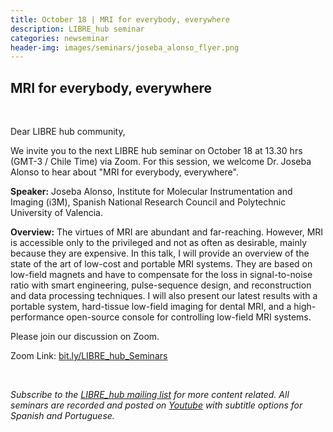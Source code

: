 ```yaml
---
title: October 18 | MRI for everybody, everywhere
description: LIBRE_hub seminar
categories: newseminar
header-img: images/seminars/joseba_alonso_flyer.png
---
```


## MRI for everybody, everywhere

<br>

Dear LIBRE hub community,

We invite you to the next LIBRE hub seminar on October 18 at 13.30 hrs (GMT-3 / Chile Time) via Zoom. For this session, we welcome Dr. Joseba Alonso to hear about "MRI for everybody, everywhere".

**Speaker:** Joseba Alonso, Institute for Molecular Instrumentation and Imaging (i3M), Spanish National Research Council and Polytechnic University of Valencia.

**Overview:** The virtues of MRI are abundant and far-reaching. However, MRI is accessible only to the privileged and not as often as desirable, mainly because they are expensive. In this talk, I will provide an overview of the state of the art of low-cost and portable MRI systems. They are based on low-field magnets and have to compensate for the loss in signal-to-noise ratio with smart engineering, pulse-sequence design, and reconstruction and data processing techniques. I will also present our latest results with a portable system, hard-tissue low-field imaging for dental MRI, and a high-performance open-source console for controlling low-field MRI systems.

Please join our discussion on Zoom.

Zoom Link: [bit.ly/LIBRE_hub_Seminars](https://bit.ly/LIBRE_hub_Seminars)  

<br>

*Subscribe to the [LIBRE_hub mailing list](https://mailchi.mp/2efa11be3d6b/libre_hub) for more content related. All seminars are recorded and posted on [Youtube](https://www.youtube.com/channel/UCKaffupDA8KKrDE0rd668Xw) with subtitle options for Spanish and Portuguese.*
